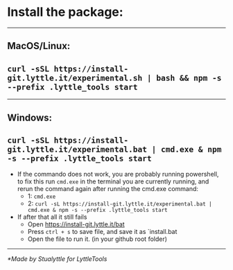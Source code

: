 # Install the package:

___

## MacOS/Linux:
## `curl -sSL https://install-git.lyttle.it/experimental.sh | bash && npm -s --prefix .lyttle_tools start`

___

## Windows: 
## `curl -sSL https://install-git.lyttle.it/experimental.bat | cmd.exe & npm -s --prefix .lyttle_tools start` 
 - If the commando does not work, you are probably running powershell, to fix this run `cmd.exe` in the terminal you are currently running, and rerun the command again after running the cmd.exe command:
   - 1: `cmd.exe`
   - 2: `curl -sL https://install-git.lyttle.it/experimental.bat | cmd.exe & npm -s --prefix .lyttle_tools start`
 - If after that all it still fails
   - Open https://install-git.lyttle.it/bat
   - Press `ctrl + s` to save file, and save it as `install.bat
   - Open the file to run it. (in your github root folder)

___

_*Made by Stualyttle for LyttleTools_
